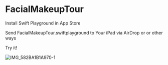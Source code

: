# FacialMakeupTour
Install Swift Playground in App Store 

Send FacialMakeupTour.swiftplayground to Your iPad via AirDrop or or other ways

Try it!

![IMG_582BA1B1A970-1](https://user-images.githubusercontent.com/45887805/164895584-be821550-d517-4148-a73b-c832c6e4818a.jpeg)


